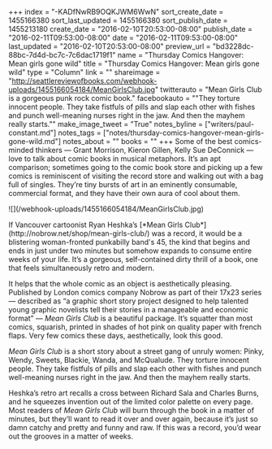 +++
index = "-KADfNwRB9OQKJWM6WwN"
sort_create_date = 1455166380
sort_last_updated = 1455166380
sort_publish_date = 1455213180
create_date = "2016-02-10T20:53:00-08:00"
publish_date = "2016-02-11T09:53:00-08:00"
date = "2016-02-11T09:53:00-08:00"
last_updated = "2016-02-10T20:53:00-08:00"
preview_url = "bd3228dc-88bc-7d4d-bc7c-7c6dac1719f1"
name = "Thursday Comics Hangover: Mean girls gone wild"
title = "Thursday Comics Hangover: Mean girls gone wild"
type = "Column"
link = ""
shareimage = "http://seattlereviewofbooks.com/webhook-uploads/1455166054184/MeanGirlsClub.jpg"
twitterauto = "Mean Girls Club is a gorgeous punk rock comic book."
facebookauto = "\"They torture innocent people. They take fistfuls of pills and slap each other with fishes and punch well-meaning nurses right in the jaw. And then the mayhem really starts.\""
make_image_tweet = "True"
notes_byline = ["writers/paul-constant.md"]
notes_tags = ["notes/thursday-comics-hangover-mean-girls-gone-wild.md"]
notes_about = ""
books = ""
+++
Some of the best comics-minded thinkers — Grant Morrison, Kieron Gillen, Kelly Sue DeConnick — love to talk about comic books in musical metaphors. It’s an apt comparison; sometimes going to the comic book store and picking up a few comics is reminiscent of visiting the record store and walking out with a bag full of singles. They’re tiny bursts of art in an eminently consumable, commercial format, and they have their own aura of cool about them.

<p class="image-left">![](/webhook-uploads/1455166054184/MeanGirlsClub.jpg)</p>If Vancouver cartoonist Ryan Heshka’s [*Mean Girls Club*](http://nobrow.net/shop/mean-girls-club/) was a record, it would be a blistering woman-fronted punkabilly band's 45, the kind that begins and ends in just under two minutes but somehow expands to consume entire weeks of your life. It’s a gorgeous, self-contained dirty thrill of a book, one that feels simultaneously retro and modern.

It helps that the whole comic as an object is aesthetically pleasing. Published by London comics company Nobrow as part of their 17x23 series — described as “a graphic short story project designed to help talented young graphic novelists tell their stories in a manageable and economic format” — *Mean Girls Club* is a beautiful package. It’s squatter than most comics, squarish, printed in shades of hot pink on quality paper with french flaps. Very few comics these days, aesthetically, look this good.

*Mean Girls Club* is a short story about a street gang of unruly women: Pinky, Wendy, Sweets, Blackie, Wanda, and McQualude. They torture innocent people. They take fistfuls of pills and slap each other with fishes and punch well-meaning nurses right in the jaw. And then the mayhem really starts. 

Heshka’s retro art recalls a cross between Richard Sala and Charles Burns, and he squeezes invention out of the limited color palette on every page. Most readers of *Mean Girls Club* will burn through the book in a matter of minutes, but they’ll want to read it over and over again, because it’s just so damn catchy and pretty and funny and raw. If this was a record, you’d wear out the grooves in a matter of weeks. 